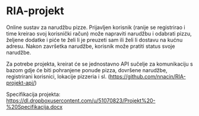 # RIA-projekt

Online sustav za narudžbu pizze. Prijavljen korisnik (ranije se registrirao i time kreirao svoj korisnički račun) može napraviti narudžbu i odabrati pizzu, željene dodatke i piće te želi li je preuzeti sam ili želi li dostavu na kućnu adresu. Nakon završetka narudžbe, korisnik može pratiti status svoje narudžbe.

Za potrebe projekta, kreirat će se jednostavno API sučelje za komunikaciju s bazom gdje će biti pohranjene ponude pizza, dovršene narudžbe, registrirani korisnici, lokacije pizzeria i sl. (https://github.com/nnacin/RIA-projekt-api/)

Specifikacija projekta:
https://dl.dropboxusercontent.com/u/51070823/Projekt%20-%20Specifikacija.docx



